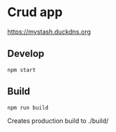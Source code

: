 # Crud app

https://mystash.duckdns.org

## Develop

```
npm start
```

## Build

```
npm run build
```

Creates production build to ./build/
